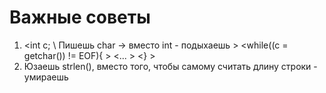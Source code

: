 # Важные советы
1.
   <int c; \\ Пишешь char -> вместо int - подыхаешь >
   <while((c = getchar()) != EOF){ >
   <... >
   <} >    
2. Юзаешь strlen(), вместо того, чтобы самому считать длину строки - умираешь
